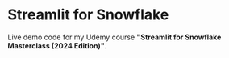 # Streamlit for Snowflake

Live demo code for my Udemy course **"Streamlit for Snowflake Masterclass (2024 Edition)"**.